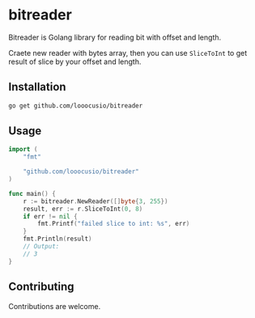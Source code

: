 # bitreader

Bitreader is Golang library for reading bit with offset and length.

Craete new reader with bytes array, then you can use `SliceToInt` to get result of slice by your offset and length.

## Installation

```bash
go get github.com/looocusio/bitreader
```

## Usage

```go
import (
    "fmt"

    "github.com/looocusio/bitreader"
)

func main() {
    r := bitreader.NewReader([]byte{3, 255})
    result, err := r.SliceToInt(0, 8)
    if err != nil {
        fmt.Printf("failed slice to int: %s", err)
    }
    fmt.Println(result)
    // Output:
    // 3
}

```

## Contributing

Contributions are welcome.
